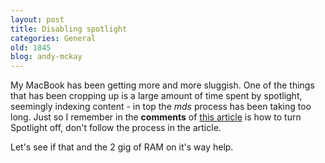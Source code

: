 ```yaml
---
layout: post
title: Disabling spotlight
categories: General
old: 1845
blog: andy-mckay
---
```

My MacBook has been getting more and more sluggish. One of the things that has been cropping up is a large amount of time spent by spotlight, seemingly indexing content - in top the <em>mds</em> process has been taking too long. Just so I remember in the <strong>comments</strong> of <a href="http://www.macosxhints.com/article.php?story=20050504012104186">this article</a> is how to turn Spotlight off, don't follow the process in the article.

Let's see if that and the 2 gig of RAM on it's way help.